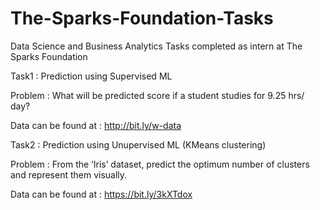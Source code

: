 # The-Sparks-Foundation-Tasks
 Data Science and Business Analytics Tasks completed as intern at The Sparks Foundation

Task1 : Prediction using Supervised ML

Problem : What will be predicted score if a student studies for 9.25 hrs/ day?

Data can be found at : http://bit.ly/w-data



Task2 : Prediction using Unupervised ML (KMeans clustering)

Problem : From the ‘Iris’ dataset, predict the optimum number of clusters and represent them visually. 

Data can be found at : https://bit.ly/3kXTdox
